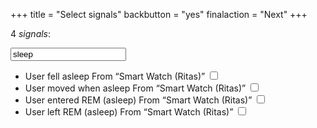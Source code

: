 +++
title = "Select signals"
backbutton = "yes"
finalaction = "Next"
+++

<p class="resultlabel">4 <em>signals</em>:</p>

<div class="filterinput">
    <input placeholder="Filter signals…" value="sleep">
</div>

<ul class="selection subtitled">
<li>
    User fell asleep
    <span class="subtitle">From “Smart Watch (Ritas)”</span> <input type="checkbox">
</li>
<li>
    User moved when asleep
    <span class="subtitle">From “Smart Watch (Ritas)”</span> <input type="checkbox">
</li>
<li>
    User entered REM (asleep)
    <span class="subtitle">From “Smart Watch (Ritas)”</span> <input type="checkbox">
</li>
<li>
    User left REM (asleep)
    <span class="subtitle">From “Smart Watch (Ritas)”</span> <input type="checkbox">
</li>
</ul>
